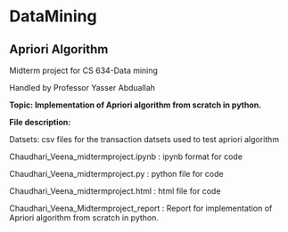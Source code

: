 # DataMining
## Apriori Algorithm

Midterm project for CS 634-Data mining 

Handled by Professor Yasser Abduallah

**Topic: Implementation of Apriori algorithm from scratch in python.**


**File description:**

Datsets: csv files for the transaction datsets used to test apriori algorithm

Chaudhari_Veena_midtermproject.ipynb : ipynb format for code

Chaudhari_Veena_midtermproject.py : python file for code

Chaudhari_Veena_midtermproject.html : html file for code

Chaudhari_Veena_Midtermproject_report : Report for implementation of Apriori algorithm from scratch in python.
